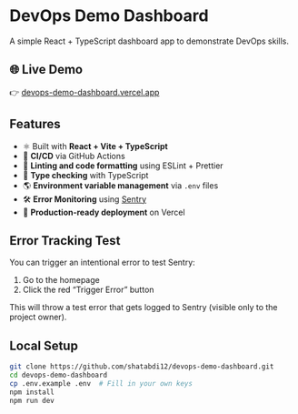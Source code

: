 # DevOps Demo Dashboard

A simple React + TypeScript dashboard app to demonstrate DevOps skills.

## 🌐 Live Demo
👉 [devops-demo-dashboard.vercel.app](https://devops-demo-dashboard.vercel.app)

## Features

- ⚛️ Built with **React + Vite + TypeScript**
- 🔁 **CI/CD** via GitHub Actions
- 📄 **Linting and code formatting** using ESLint + Prettier
- 🧪 **Type checking** with TypeScript
- 🌎 **Environment variable management** via `.env` files
- 🛠️ **Error Monitoring** using [Sentry](https://sentry.io/)
- 🚀 **Production-ready deployment** on Vercel

##  Error Tracking Test
You can trigger an intentional error to test Sentry:

1. Go to the homepage
2. Click the red “Trigger Error” button

This will throw a test error that gets logged to Sentry (visible only to the project owner).

## Local Setup

```bash
git clone https://github.com/shatabdi12/devops-demo-dashboard.git
cd devops-demo-dashboard
cp .env.example .env  # Fill in your own keys
npm install
npm run dev
```
